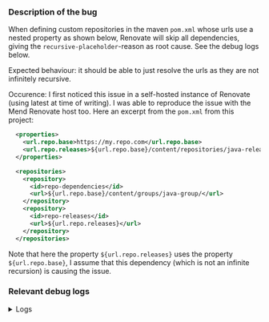 
### Description of the bug

When defining custom repositories in the maven ```pom.xml``` whose urls use a nested property as shown below, Renovate will skip all dependencies, giving the ```recursive-placeholder```-reason as root cause. See the debug logs below.

Expected behaviour: it should be able to just resolve the urls as they are not infinitely recursive.

Occurence: I first noticed this issue in a self-hosted instance of Renovate (using latest at time of writing). I was able to reproduce the issue with the Mend Renovate host too. Here an excerpt from the  ```pom.xml``` from this project:
```xml
  <properties>
    <url.repo.base>https://my.repo.com</url.repo.base>
    <url.repo.releases>${url.repo.base}/content/repositories/java-releases/</url.repo.releases>
  </properties>

  <repositories>
    <repository>
      <id>repo-dependencies</id>
      <url>${url.repo.base}/content/groups/java-group/</url>
    </repository>
    <repository>
      <id>repo-releases</id>
      <url>${url.repo.releases}</url>
    </repository>
  </repositories>
```
Note that here the property ```${url.repo.releases}``` uses the property ```${url.repo.base}```, I assume that this dependency (which is not an infinite recursion) is causing the issue.

### Relevant debug logs

<details><summary>Logs</summary>
Log from renovate run #690915187 

```
DEBUG: packageFiles with updates
{
  "config": {
    "maven": [
      {
        "datasource": "maven",
        "packageFile": "pom.xml",
        "deps": [
          {
            "datasource": "maven",
            "depName": "org.apache.tika:tika-core",
            "currentValue": "1.20",
            "fileReplacePosition": 848,
            "registryUrls": [
              "https://repo.maven.apache.org/maven2",
              "${url.repo.base}/content/groups/java-group/",
              "${url.repo.releases}"
            ],
            "depType": "compile",
            "skipReason": "recursive-placeholder",
            "depIndex": 0,
            "updates": []
          }
        ],
        "packageFileVersion": "1.0-SNAPSHOT"
      }
    ]
  }
}
```

</details>